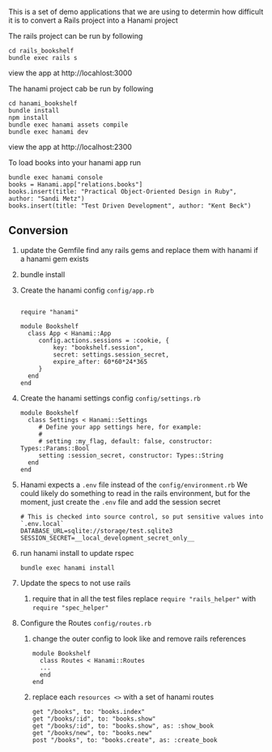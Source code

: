 This is a set of demo applications that we are using to determin how difficult it is to convert a Rails project into a Hanami project

The rails project can be run by following
```
cd rails_bookshelf
bundle exec rails s
```
view the app at http://locahlost:3000

The hanami project cab be run by following
```
cd hanami_bookshelf
bundle install
npm install
bundle exec hanami assets compile
bundle exec hanami dev
```
view the app at http://localhost:2300

To load books into your hanami app run
```
bundle exec hanami console
books = Hanami.app["relations.books"]
books.insert(title: "Practical Object-Oriented Design in Ruby", author: "Sandi Metz")
books.insert(title: "Test Driven Development", author: "Kent Beck")
```

## Conversion

1. update the Gemfile
  find any rails gems and replace them with hanami if a hanami gem exists

1. bundle install
  
1. Create the hanami config `config/app.rb`
   ```

   require "hanami"

   module Bookshelf
     class App < Hanami::App
        config.actions.sessions = :cookie, {
            key: "bookshelf.session",
            secret: settings.session_secret,
            expire_after: 60*60*24*365
        }
     end
   end
   ```
  
1. Create the hanami settings config `config/settings.rb`
   ```
   module Bookshelf
     class Settings < Hanami::Settings
        # Define your app settings here, for example:
        #
        # setting :my_flag, default: false, constructor: Types::Params::Bool
        setting :session_secret, constructor: Types::String
     end
   end
   ```

1. Hanami expects a `.env` file instead of the `config/environment.rb`  We could likely do something to read in the rails environment, but for the moment, just create the `.env` file and add the session secret
   ```
   # This is checked into source control, so put sensitive values into `.env.local`
   DATABASE_URL=sqlite://storage/test.sqlite3
   SESSION_SECRET=__local_development_secret_only__
   ```

1. run hanami install to update rspec
   ```
   bundle exec hanami install
   ```

1. Update the specs to not use rails
   1. require that in all the test files
      replace `require "rails_helper"` with `require "spec_helper"` 

1. Configure the Routes `config/routes.rb`
   1. change the outer config to look like and remove rails references
      ```
      module Bookshelf
        class Routes < Hanami::Routes
        ...
        end
      end
      ```
   1. replace each `resources <>` with a set of hanami routes
      ```
      get "/books", to: "books.index"
      get "/books/:id", to: "books.show"
      get "/books/:id", to: "books.show", as: :show_book
      get "/books/new", to: "books.new"
      post "/books", to: "books.create", as: :create_book
      ```
